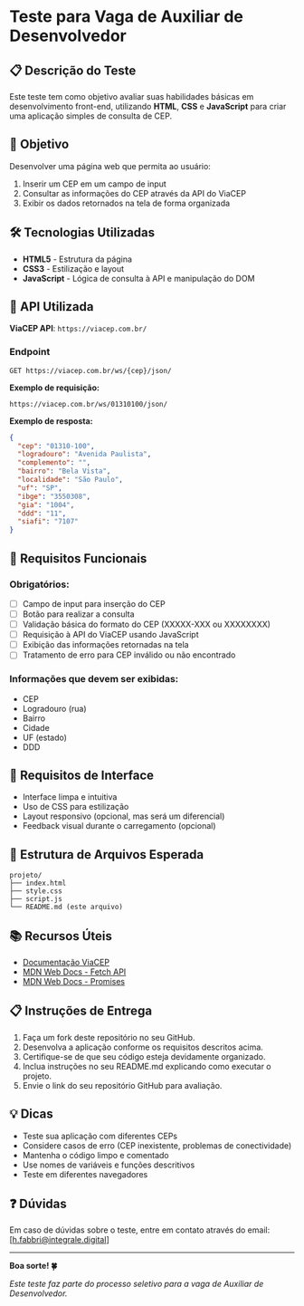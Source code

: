 # Teste para Vaga de Auxiliar de Desenvolvedor

## 📋 Descrição do Teste

Este teste tem como objetivo avaliar suas habilidades básicas em desenvolvimento front-end, utilizando **HTML**, **CSS** e **JavaScript** para criar uma aplicação simples de consulta de CEP.

## 🎯 Objetivo

Desenvolver uma página web que permita ao usuário:
1. Inserir um CEP em um campo de input
2. Consultar as informações do CEP através da API do ViaCEP
3. Exibir os dados retornados na tela de forma organizada

## 🛠️ Tecnologias Utilizadas

- **HTML5** - Estrutura da página
- **CSS3** - Estilização e layout
- **JavaScript** - Lógica de consulta à API e manipulação do DOM

## 📡 API Utilizada

**ViaCEP API**: `https://viacep.com.br/`

### Endpoint
```
GET https://viacep.com.br/ws/{cep}/json/
```

**Exemplo de requisição:**
```
https://viacep.com.br/ws/01310100/json/
```

**Exemplo de resposta:**
```json
{
  "cep": "01310-100",
  "logradouro": "Avenida Paulista",
  "complemento": "",
  "bairro": "Bela Vista",
  "localidade": "São Paulo",
  "uf": "SP",
  "ibge": "3550308",
  "gia": "1004",
  "ddd": "11",
  "siafi": "7107"
}
```

## 📝 Requisitos Funcionais

### Obrigatórios:
- [ ] Campo de input para inserção do CEP
- [ ] Botão para realizar a consulta
- [ ] Validação básica do formato do CEP (XXXXX-XXX ou XXXXXXXX)
- [ ] Requisição à API do ViaCEP usando JavaScript
- [ ] Exibição das informações retornadas na tela
- [ ] Tratamento de erro para CEP inválido ou não encontrado

### Informações que devem ser exibidas:
- CEP
- Logradouro (rua)
- Bairro
- Cidade
- UF (estado)
- DDD

## 🎨 Requisitos de Interface

- Interface limpa e intuitiva
- Uso de CSS para estilização
- Layout responsivo (opcional, mas será um diferencial)
- Feedback visual durante o carregamento (opcional)

## 📁 Estrutura de Arquivos Esperada

```
projeto/
├── index.html
├── style.css
├── script.js
└── README.md (este arquivo)
```

## 📚 Recursos Úteis

- [Documentação ViaCEP](https://viacep.com.br/)
- [MDN Web Docs - Fetch API](https://developer.mozilla.org/pt-BR/docs/Web/API/Fetch_API)
- [MDN Web Docs - Promises](https://developer.mozilla.org/pt-BR/docs/Web/JavaScript/Reference/Global_Objects/Promise)


## 📋 Instruções de Entrega

1. Faça um fork deste repositório no seu GitHub.
2. Desenvolva a aplicação conforme os requisitos descritos acima.
3. Certifique-se de que seu código esteja devidamente organizado.
4. Inclua instruções no seu README.md explicando como executar o projeto.
5. Envie o link do seu repositório GitHub para avaliação.

## 💡 Dicas

- Teste sua aplicação com diferentes CEPs
- Considere casos de erro (CEP inexistente, problemas de conectividade)
- Mantenha o código limpo e comentado
- Use nomes de variáveis e funções descritivos
- Teste em diferentes navegadores

## ❓ Dúvidas

Em caso de dúvidas sobre o teste, entre em contato através do email: [h.fabbri@integrale.digital]

---

**Boa sorte! 🍀**

*Este teste faz parte do processo seletivo para a vaga de Auxiliar de Desenvolvedor.*
